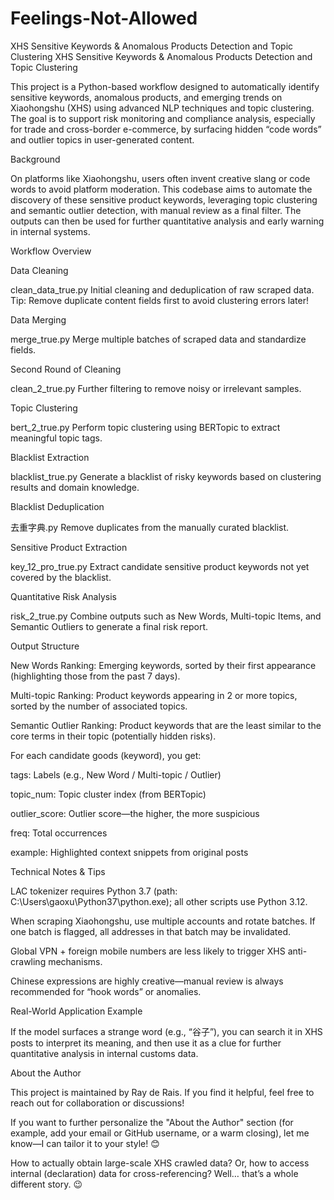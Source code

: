 # Feelings-Not-Allowed
XHS Sensitive Keywords &amp; Anomalous Products Detection and Topic Clustering
XHS Sensitive Keywords & Anomalous Products Detection and Topic Clustering

This project is a Python-based workflow designed to automatically identify sensitive keywords, anomalous products, and emerging trends on Xiaohongshu (XHS) using advanced NLP techniques and topic clustering. The goal is to support risk monitoring and compliance analysis, especially for trade and cross-border e-commerce, by surfacing hidden “code words” and outlier topics in user-generated content.

Background

On platforms like Xiaohongshu, users often invent creative slang or code words to avoid platform moderation. This codebase aims to automate the discovery of these sensitive product keywords, leveraging topic clustering and semantic outlier detection, with manual review as a final filter. The outputs can then be used for further quantitative analysis and early warning in internal systems.

Workflow Overview

Data Cleaning

clean_data_true.py
Initial cleaning and deduplication of raw scraped data.
Tip: Remove duplicate content fields first to avoid clustering errors later!

Data Merging

merge_true.py
Merge multiple batches of scraped data and standardize fields.

Second Round of Cleaning

clean_2_true.py
Further filtering to remove noisy or irrelevant samples.

Topic Clustering

bert_2_true.py
Perform topic clustering using BERTopic to extract meaningful topic tags.

Blacklist Extraction

blacklist_true.py
Generate a blacklist of risky keywords based on clustering results and domain knowledge.

Blacklist Deduplication

去重字典.py
Remove duplicates from the manually curated blacklist.

Sensitive Product Extraction

key_12_pro_true.py
Extract candidate sensitive product keywords not yet covered by the blacklist.

Quantitative Risk Analysis

risk_2_true.py
Combine outputs such as New Words, Multi-topic Items, and Semantic Outliers to generate a final risk report.

Output Structure

New Words Ranking: Emerging keywords, sorted by their first appearance (highlighting those from the past 7 days).

Multi-topic Ranking: Product keywords appearing in 2 or more topics, sorted by the number of associated topics.

Semantic Outlier Ranking: Product keywords that are the least similar to the core terms in their topic (potentially hidden risks).

For each candidate goods (keyword), you get:

tags: Labels (e.g., New Word / Multi-topic / Outlier)

topic_num: Topic cluster index (from BERTopic)

outlier_score: Outlier score—the higher, the more suspicious

freq: Total occurrences

example: Highlighted context snippets from original posts

Technical Notes & Tips

LAC tokenizer requires Python 3.7 (path: C:\Users\gaoxu\Python37\python.exe);
all other scripts use Python 3.12.

When scraping Xiaohongshu, use multiple accounts and rotate batches. If one batch is flagged, all addresses in that batch may be invalidated.

Global VPN + foreign mobile numbers are less likely to trigger XHS anti-crawling mechanisms.

Chinese expressions are highly creative—manual review is always recommended for “hook words” or anomalies.

Real-World Application Example

If the model surfaces a strange word (e.g., “谷子”), you can search it in XHS posts to interpret its meaning, and then use it as a clue for further quantitative analysis in internal customs data.

About the Author

This project is maintained by Ray de Rais.
If you find it helpful, feel free to reach out for collaboration or discussions!

If you want to further personalize the "About the Author" section (for example, add your email or GitHub username, or a warm closing), let me know—I can tailor it to your style! 😊

How to actually obtain large-scale XHS crawled data? Or, how to access internal (declaration) data for cross-referencing?
Well… that’s a whole different story. 😉
